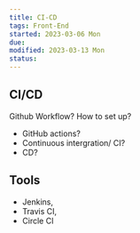 ```yaml
---
title: CI-CD
tags: Front-End   
started: 2023-03-06 Mon
due: 
modified: 2023-03-13 Mon
status: 
---
```

## CI/CD
Github Workflow? How to set up?
- GitHub actions?
- Continuous intergration/ CI?
- CD?
## Tools
- Jenkins, 
- Travis CI, 
- Circle CI